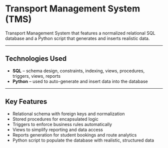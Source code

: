# Transport Management System (TMS)

Transport Management System that features a normalized relational SQL database and a Python script that generates and inserts realistic data.
 
---

## Technologies Used

- **SQL** – schema design, constraints, indexing, views, procedures, triggers, views, reports
- **Python** – used to auto-generate and insert data into the database

---

## Key Features

- Relational schema with foreign keys and normalization
- Stored procedures for encapsulated logic
- Triggers to enforce business rules automatically
- Views to simplify reporting and data access
- Reports generation for student bookings and route analytics
- Python script to populate the database with realistic, structured data
